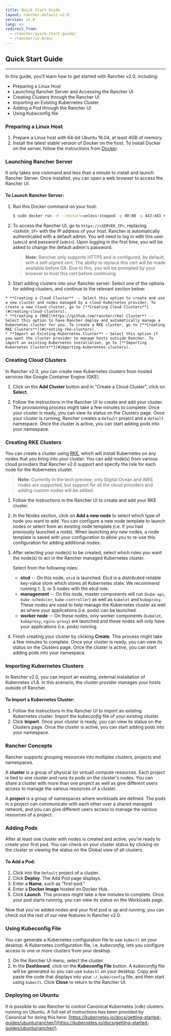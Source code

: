 ```yaml
---
title: Quick Start Guide
layout: rancher-default-v2.0
version: v2.0
lang: en
redirect_from:
  - /rancher/quick-start-guide/
  - /rancher/v2.0/en/
---
```


## Quick Start Guide
---

In this guide, you'll learn how to get started with Rancher v2.0, including:

* Preparing a Linux Host
* Launching Rancher Server and Accessing the Rancher UI
* Creating Clusters through the Rancher UI
* Importing an Existing Kubernetes Cluster
* Adding a Pod through the Rancher UI
* Using Kubeconfig file

<a id="prepare-host"></a>

### Preparing a Linux Host

1. Prepare a Linux host with 64-bit Ubuntu 16.04, at least 4GB of memory.
2. Install the latest stable version of Docker on the host. To install Docker on the server, follow the instructions from [Docker](https://docs.docker.com/engine/installation/linux/docker-ce/ubuntu/).

<a id="launch-rancher"></a>

### Launching Rancher Server

It only takes one command and less than a minute to install and launch Rancher Server. Once installed, you can open a web browser to access the Rancher UI.

#### To Launch Rancher Server:

1. Run this Docker command on your host:

   ```bash
   $ sudo docker run -d --restart=unless-stopped -p 80:80 -p 443:443 rancher/server:preview
   ```

2. To access the Rancher UI, go to `https://<SERVER_IP>`, replacing `<SERVER_IP>` with the IP address of your host. Rancher is automatically authenticated with a default admin. You will need to log in with this user (`admin`) and password (`admin`). Upon logging in the first time, you will be asked to change the default admin's password.

   > **Note:** Rancher only supports HTTPS and is configured, by default, with a self-signed cert.  The ability to replace this cert will be made available before GA.  Due to this, you will be prompted by your browser to trust this cert before continuing.

3.   Start adding clusters into your Rancher server. Select one of the options for adding clusters, and continue to the relevant section below:

    * **Creating a Cloud Cluster** -- Select this option to create and use a new cluster and nodes managed by a cloud Kubernetes provider. To create a new cloud cluster, go to [**Creating Cloud Clusters**](#creating-cloud-clusters).
    * **Creating a [RKE](https://github.com/rancher/rke) Cluster** -- Select this option to have Rancher deploy and automatically manage a Kubernetes cluster for you. To create a RKE cluster, go to [**Creating RKE Clusters**](#creating-rke-clusters).
    * **Import an Existing Kubernetes Cluster** – Select this option if you want the cluster provider to manage hosts outside Rancher. To import an existing Kubernetes installation, go to [**Importing Kubernetes Clusters**](#importing-kuberentes-clusters).

### Creating Cloud Clusters

In Rancher v2.0, you can create new Kubernetes clusters from hosted services like Google Container Engine (GKE).

1. Click on the **Add Cluster** button and in "Create a Cloud Cluster", click on **Select**.

2.  Follow the instructions in the Rancher UI to create and add your cluster. The provisioning process might take a few minutes to complete. Once your cluster is ready, you can view its status on the Clusters page. Once your cluster is running, Rancher creates a `Default` project and a `default` namespace. Once the cluster is active, you can start adding pods into your namespace.

### Creating RKE Clusters

You can create a cluster using [RKE](https://github.com/rancher/rke), which will install Kubernetes on any nodes that you bring into your cluster. You can add node(s) from various cloud providers that Rancher v2.0 support and specify the role for each node for the Kubernetes cluster.

> **Note:** Currently in the tech preview, only Digital Ocean and AWS nodes are supported, but support for all the cloud providers and adding custom nodes will be added.

<!--
If you're adding a custom host, note these requirements:

* Typically, Rancher automatically detects the IP address to register the host.
  * If the host is behind a NAT or the same machine that is running the `rancher/server` container, you might need to explicitly specify its IP address. To do so, click **Show advanced options**, and then enter the **Registration IP Address**.
* The host agent initiates a connection to the server, so make sure firewalls or security groups allow it to reach the URL in the command.
* All hosts in the environment must to allow traffic between each other for cross-host networking
  * IPSec: `500/udp` and `4500/udp`
  * VXLAN: `4789/udp`
-->

1. Follow the instructions in the Rancher UI to create and add your RKE cluster.

2. In the Nodes section, click on **Add a new node** to select which type of node you want to add. You can configure a new node template to launch nodes or select from an existing node template (i.e. if you had previously launched a node). When launching any new nodes, a node template is saved with your configuration to allow you to re-use this configuration for adding additional nodes.

3. After selecting your node(s) to be created, select which roles you want the node(s) to act in the Rancher managed Kubernetes cluster.

    Select from the following roles:

    * **etcd** -- On this node, `etcd` is launched. Etcd is a distributed reliable key-value store which stores all Kubernetes state. We recommend running 1, 3, or 5 nodes with the etcd role.
    * **management** -- On this node, master components will run (`kube-api`, `kube-scheduler`, `kube-controller`) as well as `kubelet` and `kubeproxy`. These nodes are used to help manage the Kubernetes cluster as well as where your applications (i.e. pods) can be launched.
    * **worker node** -- On these nodes, only worker components (`kubelet`, `kubeproxy`, `nginx-proxy`) are launched and these nodes will only have your applications (i.e. pods) running.

4. Finish creating your cluster by clicking **Create**. This process might take a few minutes to complete. Once your cluster is ready, you can view its status on the Clusters page. Once the cluster is active, you can start adding pods into your namespace.

### Importing Kubernetes Clusters

In Rancher v2.0, you can import an existing, external installation of Kubernetes v1.8. In this scenario, the cluster provider manages your hosts outside of Rancher.

#### To Import a Kubernetes Cluster:

1. Follow the instructions in the Rancher UI to import an existing Kubernetes cluster. Import the _kubeconfig_ file of your existing cluster.
2. Click **Import**. Once your cluster is ready, you can view its status on the Clusters page. Once the cluster is active, you can start adding pods into your namespace.

### Rancher Concepts

Rancher supports grouping resources into multiples clusters, projects and namespaces.

A **cluster** is a group of physical (or virtual) compute resources. Each project is tied to one cluster and runs its pods on the cluster's nodes. You can share a cluster with more than one project as well as give different users access to manage the various resources of a cluster.

A **project** is a group of namespaces where workloads are defined. The pods in a project can communicate with each other over a shared managed network, and you can give different users access to manage the various resources of a project.

### Adding Pods

After at least one cluster with nodes is created and active, you're ready to create your first pod. You can check on your cluster status by clicking on the cluster or viewing the status on the Global view of all clusters.

#### To Add a Pod:

1. Click into the `Default` project of a cluster.
2. Click **Deploy**. The Add Pod page displays.
3. Enter a **Name**, such as "first-pod."
4. Enter a **Docker Image** hosted on Docker Hub.
5. Click **Launch**. This process might take a few minutes to complete. Once your pod starts running, you can view its status on the Workloads page.

Now that you've added nodes and your first pod is up and running, you can check out the rest of our new features in Rancher v2.0.

<!--
<a id="catalog"></a>

### Launching Catalog Applications

To help you deploy complex stacks, Rancher offers a catalog of application templates.

#### To Launch a Catalog Application:

1. On the Rancher UI menu, click **Apps**. The Applications page displays.
2. Click **Launch from Catalog**. The Catalog displays the available application templates.
3. Search for the template you want to launch, and then click **View Details**.
4. Complete the required fields.

   > **Note:** To review the `docker-compose.yml` and `rancher-compose.yml` files used to generate the stacks, click **Preview** before launching the stack.

5. Click **Launch**. On the Applications page, you'll see Rancher is creating a stack based on your new application. This process might take a few minutes.

Once its services are up and running, the state of your new stack displays in green.
-->

### Using Kubeconfig File

You can generate a Kubernetes configuration file to use `kubectl` on your desktop. A Kubernetes configuration file, i.e. *kubeconfig*, lets you configure access to one or more clusters from your desktop.  

1. On the Rancher UI menu, select the cluster.
2. In the **Dashboard**, click on the **Kubeconfig File** button. A *kubeconfig* file will be generated so you can use `kubectl` on your desktop. Copy and paste the code that displays into your `~/.kube/config` file, and then start using `kubectl`. Click **Close** to return to the Rancher UI.

### Deploying on Ubuntu

It is possible to use Rancher to control Canonical Kubernetes (cdk) clusters running on Ubuntu. A full set of instructions has been provided by Canonical for doing this here: [https://kubernetes.io/docs/getting-started-guides/ubuntu/rancher/](https://kubernetes.io/docs/getting-started-guides/ubuntu/rancher/). 
